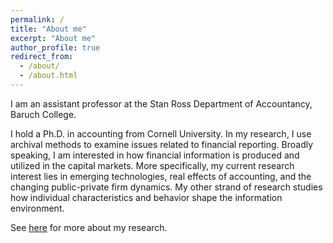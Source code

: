 ```yaml
---
permalink: /
title: "About me"
excerpt: "About me"
author_profile: true
redirect_from:
  - /about/
  - /about.html
---
```


I am an assistant professor at the Stan Ross Department of Accountancy, Baruch College. 

I hold a Ph.D. in accounting from Cornell University. In my research, I use archival methods to examine issues related to financial reporting. Broadly speaking, I am interested in how financial information is produced and utilized in the capital markets. More specifically, my current research interest lies in emerging technologies, real effects of accounting, and the changing public-private firm dynamics. My other strand of research studies how individual characteristics and behavior shape the information environment. 

See [here](/Research/) for more about my research.
